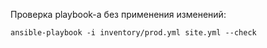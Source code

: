 Проверка playbook-а без применения изменений:

`ansible-playbook -i inventory/prod.yml site.yml --check`

